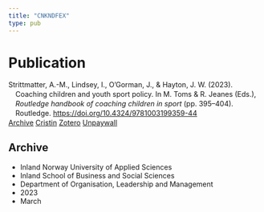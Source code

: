 ```yaml
---
title: "CNKNDFEX"
type: pub
---
```

<h1>Publication</h1>
<article id="csl-bib-container-CNKNDFEX" class="csl-bib-container">
  <div class="csl-bib-body" style="line-height: 1.35; padding-left: 1em; text-indent:-1em;">
  <div class="csl-entry">Strittmatter, A.-M., Lindsey, I., O&#x2019;Gorman, J., &amp; Hayton, J. W. (2023). Coaching children and youth sport policy. In M. Toms &amp; R. Jeanes (Eds.), <i>Routledge handbook of coaching children in sport</i> (pp. 395&#x2013;404). Routledge. <a href="https://doi.org/10.4324/9781003199359-44">https://doi.org/10.4324/9781003199359-44</a></div>
</div>
  <div class="csl-bib-buttons">
    <a href="#taxonomy-article-CNKNDFEX" class="csl-bib-button">Archive</a>
    <a href="https://app.cristin.no/results/show.jsf?id=2130469" alt="Cristin URL" class="csl-bib-button">Cristin</a>
    <a href="http://zotero.org/groups/5402882/items/CNKNDFEX" alt="Zotero URL" class="csl-bib-button">Zotero</a>
    <a href="https://doi.org/10.4324/9781003199359-44" class="csl-bib-button">Unpaywall</a>
  </div>
  <div id="csl-bib-meta-container-CNKNDFEX"></div>
</article>
<div id="csl-bib-meta-CNKNDFEX" class="csl-bib-meta">
  <article id="taxonomy-article-CNKNDFEX" class="taxonomy-article">
    <h1>Archive</h1>
    <ul>
      <li>Inland Norway University of Applied Sciences</li>
      <li>Inland School of Business and Social Sciences</li>
      <li>Department of Organisation, Leadership and Management</li>
      <li>2023</li>
      <li>March</li>
    </ul>
  </article>
</div>
